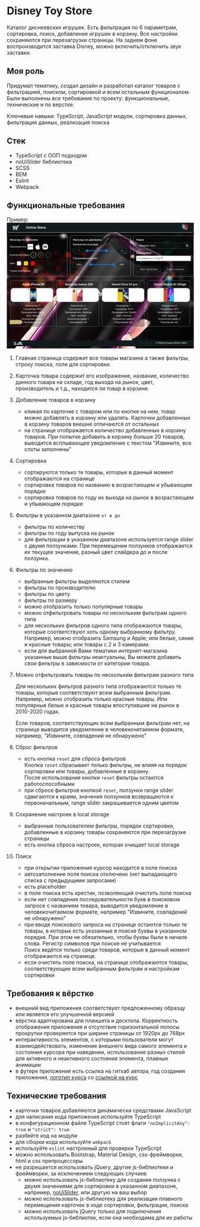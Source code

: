 # Disney Toy Store

Каталог диснеевских игрушек. Есть фильтрация по 6 параметрам, сортировка, поиск, добавление игрушек в корзину. Все настройки сохраняются при перезагрузки страницы. На заднем фоне воспроизводится заставка Disney, можно включить/отключить звук заставки.

## Моя роль

Придумал тематику, создал дизайн и разработал каталог товаров с фильтрацией, поиском, сортировкой и всем остальным функционалом. Были выполнены все требования по проекту: функциональные, технические и по верстке.

Ключевые навыки: TypeScript, JavaScript модули, сортировка данных, фильтрация данных, реализация поиска

## Стек

- TypeScript с ООП подходом
- noUiSlider библиотека
- SCSS
- BEM
- Eslint
- Webpack

## Функциональные требования

Пример:
![screenshot](img/posts/disney-toy-store/reference.png)

1. Главная страница содержит все товары магазина а также фильтры, строку поиска, поле для сортировки.

2. Карточка товара содержит его изображение, название, количество данного товара на складе, год выхода на рынок, цвет, производитель и т.д., находится ли товар в корзине.

3. Добавление товаров в корзину

   - кликая по карточке с товаром или по кнопке на нем, товар можно добавлять в корзину или удалять. Карточки добавленных в корзину товаров внешне отличаются от остальных
   - на странице отображается количество добавленных в корзину товаров. При попытке добавить в корзину больше 20 товаров, выводится всплывающее уведомление с текстом "Извините, все слоты заполнены"

4. Сортировка

   - сортируются только те товары, которые в данный момент отображаются на странице
   - сортировка товаров по названию в возрастающем и убывающем порядке
   - сортировка товаров по году их выхода на рынок в возрастающем и убывающем порядке

5. Фильтры в указанном диапазоне `от и до`

   - фильтры по количеству
   - фильтры по году выпуска на рынок
   - для фильтрации в указанном диапазоне используется range slider с двумя ползунками. При перемещении ползунков отображается их текущее значение, разный цвет слайдера до и после ползунка.

6. Фильтры по значению

   - выбранные фильтры выделяются стилем
   - фильтры по производителю
   - фильтры по цвету
   - фильтры по размеру
   - можно отобразить только популярные товары
   - можно отфильтровать товары по нескольким фильтрам одного типа
   - для нескольких фильтров одного типа отображаются товары, которые соответствуют хоть одному выбранному фильтру. Например, можно отобразить Samsung и Apple; или белые, синие и красные товары; или товары с 2 и 3 камерами.
   - eсли для выбранной Вами тематики интернет-магазина указанные выше фильтры неактуальны, Вы можете добавить свои фильтры в зависмости от категории товара.

7. Можно отфильтровать товары по нескольким фильтрам разного типа

   Для нескольких фильтров разного типа отображаются только те товары, которые соответствуют всем выбранным фильтрам.  
   Например, можно отобразить только красные товары. Или популярные белые и красные товары впоступившие на рынок в 2010-2020 годах.

   Если товаров, соответствующих всем выбранным фильтрам нет, на странице выводится уведомление в человекочитаемом формате, например, "Извините, совпадений не обнаружено"

8. Сброс фильтров

   - есть кнопка `reset` для сброса фильтров  
     Кнопка `reset` сбрасывает только фильтры, не влияя на порядок сортировки или товары, добавленные в корзину.  
     После использования кнопки `reset` фильтры остаются работоспособными
   - при сбросе фильтров кнопкой `reset`, ползунки range slider сдвигаются к краям, значения ползунков возвращаются к первоначальным, range slider закрашивается одним цветом

9. Сохранение настроек в local storage

   - выбранные пользователем фильтры, порядок сортировки, добавленные в корзину товары сохраняются при перезагрузке страницы
   - есть кнопка сброса настроек, которая очищает local storage

10. Поиск

    - при открытии приложения курсор находится в поле поиска
    - автозаполнение поля поиска отключено (нет выпадающего списка с предыдущими запросами)
    - есть placeholder
    - в поле поиска есть крестик, позволяющий очистить поле поиска
    - если нет совпадения последовательности букв в поисковом запросе с названием товара, выводится уведомление в человекочитаемом формате, например "Извините, совпадений не обнаружено"
    - при вводе поискового запроса на странице остаются только те товары, в которых есть указанные в поиске буквы в указанном порядке. При этом не обязательно, чтобы буквы были в начале слова. Регистр символов при поиске не учитывается  
      Поиск ведётся только среди товаров, которые в данный момент отображаются на странице.
    - если очистить поле поиска, на странице отображаются товары, соответствующие всем выбранным фильтрам и настройкам сортировки

## Требования к вёрстке

- внешний вид приложения соответствует предложенному образцу или является его улучшенной версией
- вёрстка адаптирована для планшета и десктопа. Корректность отображения приложения и отсутствие горизонтальной полосы прокрутки проверяется при ширине страницы от 1920рх до 768рх
- интерактивность элементов, с которыми пользователи могут взаимодействовать, изменение внешнего вида самого элемента и состояния курсора при наведении, использование разных стилей для активного и неактивного состояния элемента, плавные анимации
- в футере приложения есть ссылка на гитхаб автора, год создания приложения, <a href='https://rs.school/images/rs_school_js.svg' target='_blank'>логотип курса</a> со <a href='https://rs.school/js' target='_blank'>ссылкой на курс</a>

## Технические требования

- карточки товаров добавляются динамически средствами JavaScript
- для написания кода приложения используйте TypeScript
- в конфигурационном файле TypeScript стоят флаги `"noImplicitAny": true` и `"strict": true`
- разбейте код на модули
- для сборки кода используйте `webpack`
- используйте `eslint` настроеный для проверки TypeScript
- можно использовать Bootstrap, Material Design, css-фреймворки, html и css препроцессоры
- не разрешается использовать jQuery, другие js-библиотеки и фреймворки, за исключением следующих случаев:
  - можно использовать js-библиотеку для создания ползунка с двумя значениями для сортировки в указанном диапазоне, например, <a href='https://refreshless.com/nouislider' target='_blank'>noUiSlider</a>, или другую на ваш выбор
  - можно использовать js-библиотеку для реализации плавного перемещения карточек в ходе сортировки, фильтрации, поиска
  - можно использовать jQuery только для подключения используемых js-библиотек, если она необходима для их работы
